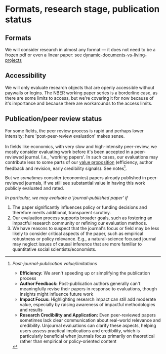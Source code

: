 # Formats, research stage, publication status

## Formats

We will consider research in almost any format — it does not need to be a frozen pdf or even a linear paper: see [dynamic-documents-vs-living-projects](../../benefits-and-features/dynamic-documents-vs-living-projects/ "mention")

## Accessibility

We will only evaluate research objects that are openly accessible without paywalls or logins. The NBER working paper series is a borderline case, as there are some limits to access, but we're covering it for now because of it's importance and because there are workarounds to the access limits.&#x20;

## **Publication/peer review status**

For some fields, the peer review process is rapid and perhaps lower intensity; here 'post-peer-review evaluation' makes sense. \
\
In fields like economics, with very slow and high-intensity peer-review, we mostly consider evaluating work before it's been accepted in a peer-reviewed journal. I.e.,  'working papers'. In such cases, our evaluations may contribute less to some parts of our [value proposition](../../benefits-and-features/) (efficiency, author feedback and revision, early credibility signals).  See notes[^1].

But we _sometimes_ consider (economics) papers already published in peer-reviewed journals, if we still see substantial value in having this work publicly evaluated and rated.&#x20;

_In particular, we may evaluate a 'journal-published paper' if_ &#x20;

1. The paper significantly influences policy or funding decisions and therefore merits additional, transparent scrutiny.
2. Our evaluation process supports broader goals, such as fostering an impactful research community or refining our evaluation methods.
3. We have reasons to suspect that the journal's focus or field may be less likely to consider critical aspects of the paper, such as empirical robustness or policy relevance. E.g., a natural-science focused journal may neglect issues of causal inference that are more familiar to quantitative social scientists/economists.





[^1]: _Post-journal-publication value/limitations_&#x20;

    * **Efficiency:** We aren't speeding up or simplifying the publication process&#x20;
    * **Author Feedback:** Post-publication authors generally can't meaningfully revise their papers in response to evaluations, though insights might influence future work&#x20;
    * **Impact Focus:** Highlighting research impact can still add moderate value, especially by raising awareness of impactful methodologies and results&#x20;
    * **Research Credibility and Application:** Even peer-reviewed papers sometimes lack clear communication about real-world relevance and credibility. Unjournal evaluations can clarify these aspects, helping users assess practical implications and credibility, which is particularly beneficial when journals focus primarily on theoretical rather than empirical or policy-oriented content
